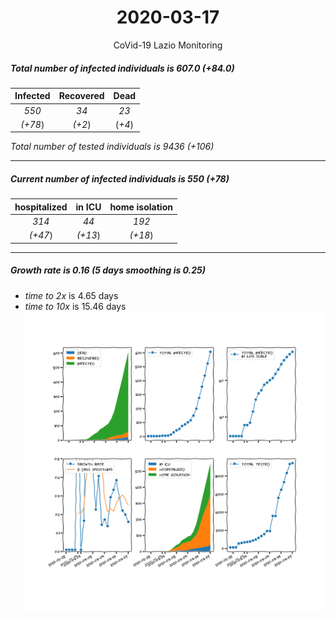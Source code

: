 <div align='center'>

# 2020-03-17
CoVid-19 Lazio Monitoring
</div>

##### Total number of infected individuals is 607.0 (+84.0)
Infected | Recovered | Dead
:---: | :---: | :---:
*550* | *34* | *23*
*(+78*) | *(+2*) | (*+4*)

*Total number of tested individuals is 9436 (+106)*
***
##### Current number of infected individuals is 550 (+78)
hospitalized | in ICU | home isolation
:---: | :---: | :---:
*314* |*44* |*192*
*(+47*) |*(+13*) |*(+18*)
***
##### Growth rate is 0.16 (5 days smoothing is 0.25)
- *time to 2x* is 4.65 days
- *time to 10x* is 15.46 days
![stats][stats]

[stats]: stats_Lazio.png
